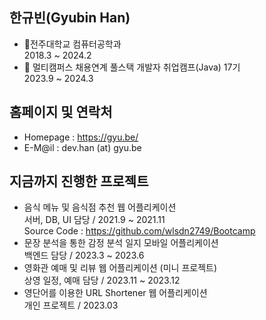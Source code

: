## 한규빈(Gyubin Han)
- 🏤전주대학교 컴퓨터공학과<br>2018.3 ~ 2024.2
- 📕 멀티캠퍼스 채용연계 풀스택 개발자 취업캠프(Java) 17기<br>2023.9 ~ 2024.3

## 홈페이지 및 연락처
- Homepage : https://gyu.be/
- E-M@il : dev.han (at) gyu.be

## 지금까지 진행한 프로젝트
- 음식 메뉴 및 음식점 추천 웹 어플리케이션<br>서버, DB, UI 담당 / 2021.9 ~ 2021.11<br>Source Code : https://github.com/wlsdn2749/Bootcamp
- 문장 분석을 통한 감정 분석 일지 모바일 어플리케이션<br>백엔드 담당 / 2023.3 ~ 2023.6
- 영화관 예매 및 리뷰 웹 어플리케이션 (미니 프로젝트)<br>상영 일정, 예매 담당 / 2023.11 ~ 2023.12
- 영단어를 이용한 URL Shortener 웹 어플리케이션<br>개인 프로젝트 / 2023.03
